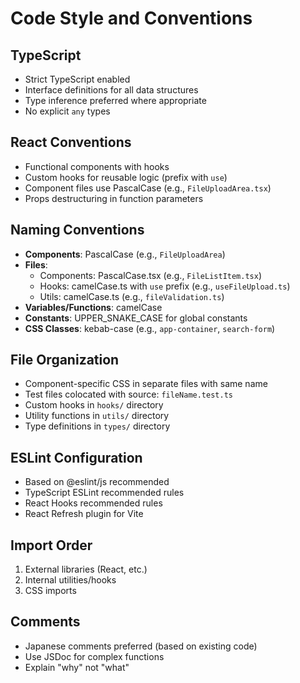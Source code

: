 # Code Style and Conventions

## TypeScript
- Strict TypeScript enabled
- Interface definitions for all data structures
- Type inference preferred where appropriate
- No explicit `any` types

## React Conventions
- Functional components with hooks
- Custom hooks for reusable logic (prefix with `use`)
- Component files use PascalCase (e.g., `FileUploadArea.tsx`)
- Props destructuring in function parameters

## Naming Conventions
- **Components**: PascalCase (e.g., `FileUploadArea`)
- **Files**: 
  - Components: PascalCase.tsx (e.g., `FileListItem.tsx`)
  - Hooks: camelCase.ts with `use` prefix (e.g., `useFileUpload.ts`)
  - Utils: camelCase.ts (e.g., `fileValidation.ts`)
- **Variables/Functions**: camelCase
- **Constants**: UPPER_SNAKE_CASE for global constants
- **CSS Classes**: kebab-case (e.g., `app-container`, `search-form`)

## File Organization
- Component-specific CSS in separate files with same name
- Test files colocated with source: `fileName.test.ts`
- Custom hooks in `hooks/` directory
- Utility functions in `utils/` directory
- Type definitions in `types/` directory

## ESLint Configuration
- Based on @eslint/js recommended
- TypeScript ESLint recommended rules
- React Hooks recommended rules
- React Refresh plugin for Vite

## Import Order
1. External libraries (React, etc.)
2. Internal utilities/hooks
3. CSS imports

## Comments
- Japanese comments preferred (based on existing code)
- Use JSDoc for complex functions
- Explain "why" not "what"
